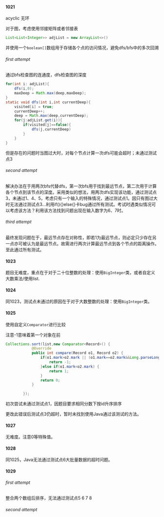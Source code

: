 #### 1021

acyclic 无环

对于图，考虑使用邻接矩阵或者邻接表

````java
List<List<Integer>> adjList = new ArrayList<>()
````

并使用一个`boolean[]`数组用于存储各个点的访问情况，避免dfs/bfs中的多次回溯

###### first attempt

通过bfs检查图的连通度，dfs检查图的深度

````java
for(int i: adjList){
    dfs(i,0);
    maxDeep = Math.max(deep,maxDeep);
}
static void dfs(int i,int currentDeep){
    visited[i] = true;
    currentDeep++;
    deep = Math.max(deep,currentDeep);
    for(j:adjList.get(i)){
        if(visited[j]==false){
            dfs(j,currentDeep)
        }
    }
}
````

但是存在的问题时当图过大时，对每个节点计算一次dfs可能会超时；未通过测试点3

###### second attempt

解决办法在于用两次bfs代替dfs，第一次bfs用于找到最远节点，第二次用于计算各个节点到该节点的深度。采用类似的想法，用两次dfs实现该功能，通过测试点3，未通过1、4、5，考虑只有一个输入的特殊情况，通过测试点1。因只有图过大时无法通过测试点3...利用if(){}else{}卡bug通过所有测试。考试时遇类似情况可以考虑该方法？利用该方法找到问题出现在输入数字为6、7时。

###### third attempt

最终发现问题在于，最远节点存在对称性，即若1为最远节点，则必定只少存在另一点亦可被认为是最远节点。故需进行两次计算最远节点到各个节点的距离操作。至此通过所有测试。
#### 1023 

题目无难度，重点在于对于二十位整数的处理：使用`BigInteger`类，或者自定义大数乘法/使用list.

#### 1024

同1023，测试点未通过的原因在于对于大数整数的处理：使用`BigInteger`类。

#### 1025

使用自定义`Comparator`进行比较

注意-1意味着第一个对象在前

````java
Collections.sort(list,new Comparator<Record>() {
			@Override
			public int compare(Record o1, Record o2) {
				if(o1.mark>o2.mark || (o1.mark==o2.mark&&Long.parseLong(o1.id) <Long.parseLong(o2.id))) {
					return -1;
				}else if(o1.mark<o2.mark) {
					return 1;
				}
				return 0;
			}
		
		});
````

初次尝试未通过测试点1，因题目要求相同分数下按id升序排序

更改此错误后测试点3仍超时，暂时未找到使用Java通过该测试的方法。



#### 1027

无难度。注意0等特殊值。

#### 1028

同1025，Java无法通过测试点6大批量数据的超时问题。

#### 1029

###### first attempt

整合两个数组后排序，无法通过测试点5 6 7 8

###### second attempt



